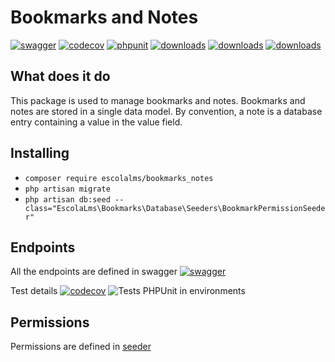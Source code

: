 # Bookmarks and Notes
[![swagger](https://img.shields.io/badge/documentation-swagger-green)](https://escolalms.github.io/Bookmarks-Notes/)
[![codecov](https://codecov.io/gh/EscolaLMS/Bookmarks-Notes/branch/main/graph/badge.svg?token=NRAN4R8AGZ)](https://codecov.io/gh/EscolaLMS/Bookmarks)
[![phpunit](https://github.com/EscolaLMS/Bookmarks-Notes/actions/workflows/test.yml/badge.svg)](https://github.com/EscolaLMS/Bookmarks-Notes/actions/workflows/test.yml)
[![downloads](https://img.shields.io/packagist/dt/escolalms/Bookmarks-Notes)](https://packagist.org/packages/escolalms/bookmarks_notes)
[![downloads](https://img.shields.io/packagist/v/escolalms/Bookmarks-Notes)](https://packagist.org/packages/escolalms/bookmarks_notes)
[![downloads](https://img.shields.io/packagist/l/escolalms/Bookmarks-Notes)](https://packagist.org/packages/escolalms/bookmarks_notes)

## What does it do
This package is used to manage bookmarks and notes.
Bookmarks and notes are stored in a single data model.
By convention, a note is a database entry containing a value in the value field. 

## Installing
- `composer require escolalms/bookmarks_notes`
- `php artisan migrate`
- `php artisan db:seed --class="EscolaLms\Bookmarks\Database\Seeders\BookmarkPermissionSeeder"`

## Endpoints
All the endpoints are defined in swagger
[![swagger](https://img.shields.io/badge/documentation-swagger-green)](https://escolalms.github.io/Bookmarks-Notes/)

Test details
[![codecov](https://codecov.io/gh/EscolaLMS/Bookmarks/branch/main/graph/badge.svg?token=O91FHNKI6R)](https://codecov.io/gh/EscolaLMS/Bookmarks)
![Tests PHPUnit in environments](https://github.com/EscolaLMS/Bookmarks-Notes/actions/workflows/test.yml/badge.svg)

## Permissions
Permissions are defined in [seeder](https://github.com/EscolaLMS/Bookmarks-Notes/tree/main/database/seeders/BookmarkPermissionSeeder.php)
